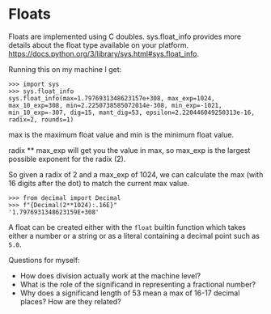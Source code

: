 # Floats 

Floats are implemented using C doubles. sys.float_info provides more details about the float type available on your platform. https://docs.python.org/3/library/sys.html#sys.float_info. 

Running this on my machine I get:

```
>>> import sys
>>> sys.float_info
sys.float_info(max=1.7976931348623157e+308, max_exp=1024, max_10_exp=308, min=2.2250738585072014e-308, min_exp=-1021, min_10_exp=-307, dig=15, mant_dig=53, epsilon=2.220446049250313e-16, radix=2, rounds=1)
```

max is the maximum float value and min is the minimum float value. 

radix ** max_exp will get you the value in max, so max_exp is the largest possible exponent for the radix (2). 

So given a radix of 2 and a max_exp of 1024, we can calculate the max (with 16 digits after the dot) to match the current max value. 

```
>>> from decimal import Decimal
>>> f"{Decimal(2**1024):.16E}"
'1.7976931348623159E+308'
```

A float can be created either with the `float` builtin function which takes either a number or a string or as a literal containing a decimal point such as `5.0`. 

Questions for myself: 

* How does division actually work at the machine level? 
* What is the role of the significand in representing a fractional number? 
* Why does a significand length of 53 mean a max of 16-17 decimal places? How are they related?
